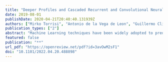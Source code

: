 ```yaml
---
title: "Deeper Profiles and Cascaded Recurrent and Convolutional Neural Networks for state-of-the-art Protein Secondary Structure Prediction"
date: 2019-08-01
publishDate: 2020-04-21T20:40:40.131939Z
authors: ["Mirko Torrisi", "Antonio de la Vega de Leon", "Guillermo Climent", "Remco Loos", "Alejandro Panjkovich"]
publication_types: ["2"]
abstract: "Machine Learning techniques have been widely adopted to predict drug-target interactions, a central area of research in early drug discovery. These techniques have shown promising results on various benchmarks although they tend to suffer from poor generalization. This is typically related to very sparse and nonuniform datasets available, which limits the applicability domain of Machine Learning techniques. Moreover, widespread approaches to split datasets (into training and test sets) treat a drug-target interaction as an independent entities, when in reality the drug and target involved may take part in other interactions, breaking apart the assumption of independence. We observe that this leads to overly optimistic test results and poor generalization of out-of-distribution samples for various state-of-the-art sequence-based Machine Learning models for drug-target prediction. We show that previous approaches to reduce bias in binding datasets focus on drug or target information only and, thus, lead to similar pitfalls. Finally, we propose a minimum viable solution to evaluate the generalization capability of a Machine Learning model based on the systematic separation of test samples with respect to drugs and targets in the training set, thus discerning the three out-of-distribution scenarios seen at test time: (1) drug or (2) target present in the training set, or neither (3)."
featured: false
publication: "**"
url_pdf: "https://openreview.net/pdf?id=3avOwM2sF1"
doi: "10.1101/2022.04.20.488898"
---
```


